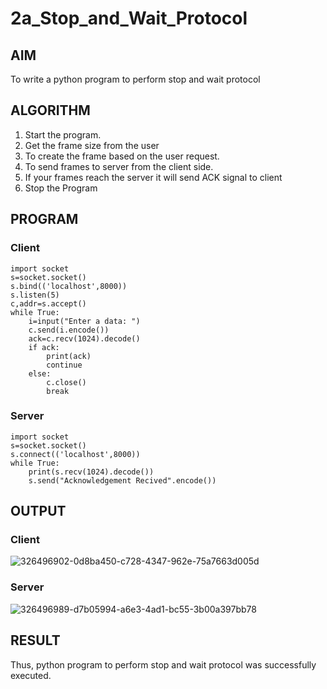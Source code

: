 # 2a_Stop_and_Wait_Protocol
## AIM 
To write a python program to perform stop and wait protocol
## ALGORITHM
1. Start the program.
2. Get the frame size from the user
3. To create the frame based on the user request.
4. To send frames to server from the client side.
5. If your frames reach the server it will send ACK signal to client
6. Stop the Program
## PROGRAM
### Client
```
import socket
s=socket.socket()
s.bind(('localhost',8000))
s.listen(5)
c,addr=s.accept()
while True:
    i=input("Enter a data: ")
    c.send(i.encode())
    ack=c.recv(1024).decode()
    if ack:
        print(ack)
        continue
    else:
        c.close()
        break
```
### Server
```
import socket
s=socket.socket()
s.connect(('localhost',8000))
while True:
    print(s.recv(1024).decode())
    s.send("Acknowledgement Recived".encode())
```
## OUTPUT
### Client
![326496902-0d8ba450-c728-4347-962e-75a7663d005d](https://github.com/s-adhithya/2a_Stop_and_Wait_Protocol/assets/113497423/c02fe89e-5240-4b24-b3af-bbb428a49cbd)
### Server
![326496989-d7b05994-a6e3-4ad1-bc55-3b00a397bb78](https://github.com/s-adhithya/2a_Stop_and_Wait_Protocol/assets/113497423/54378e3d-52f5-47c8-b967-da822eb826da)

## RESULT
Thus, python program to perform stop and wait protocol was successfully executed.
